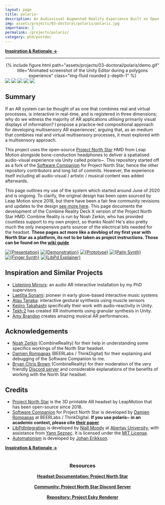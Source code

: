 ```yaml
---
layout: page
title: polaris~
description: An Audiovisual Augmented Reality Experience Built on Open-Source Hardware and Software (2021)
img: assets/projects/03-doctoral/polaris/polaris.jpg
importance: 2
permalink: /projects/polaris/
category: phd/postdoc
---
```

<b style="text-align: center;" id="bottom-nav"><a href="#"> </a><a href="inspiration/">Inspiration & Rationale →</a></b>
<hr class="rounded">      


<div class="row">
    <div class="col-sm mt-1 mt-md-0" align="center">
        {% include figure.html path="assets/projects/03-doctoral/polaris/demo.gif" title="Animated screenshot of the Unity Editor during a polygons experience" class="img-fluid rounded z-depth-1" %}
    </div>
</div>
<div class="caption">
    <a href="https://www.microsoft.com/en-gb/windows/"><img src="https://img.shields.io/badge/Platform-Windows-yellow?style=flat-square&logo=windows"></a>
    <a href="https://unity.com/"><img src="https://img.shields.io/badge/Environment-Unity%20&%20Pd-orange?style=flat-square&logo=unity&logoColor=white"></a>
    <a href="https://doi.org/10.21428/92fbeb44.8abb9ce6"><img src="https://img.shields.io/badge/Publication-NIME-green?style=flat-square&logo=readthedocs&logoColor=white"></a>
    <a href="https://github.com/sambilbow/polaris/wiki"><img src="https://img.shields.io/badge/Guide-Wiki-red?style=flat-square&logo=todoist&logoColor=white"></a>
    <a href="https://github.com/sambilbow/polaris/"><img src="https://img.shields.io/badge/Code-GitHub-blue?style=flat-square&logo=github&logoColor=white"></a>
</div>

## Summary
If an AR system can be thought of as one that combines real and virtual processes, is interactive in real-time, and is registered in three dimensions; why do we witness the majority of AR applications utilising primarily visual displays of information? I propose a practice-led compositional approach for developing multisensory AR experiences’, arguing that, as an medium that combines real and virtual multisensory processes, it must explored with a multisensory approach.

This project uses the open-source [Project North Star](https://docs.projectnorthstar.org/) HMD from Leap Motion alongside bone-conduction headphones to deliver a spatialised audio-visual experience via Unity called polaris~. This repository started off as a fork of the [Software Companion](https://github.com/HyperLethalVector/ProjectEsky-UnityIntegration) for Project North Star, hence the other repository contributors and long list of commits. However, the experience itself including all audio-visual / artistic / musical content was added afterwards.    

This page outlines my use of the system which started around June of 2020 and is ongoing. To clarify, the original design has been open sourced by Leap Motion since 2018, but there have been a fair few community revisions and updates to the design [see more here](https://docs.projectnorthstar.org/#variations). This page documents the development of the Combine Reality Deck X version of the Project North Star HMD. Combine Reality is run by Noah Zerkin, who has provided countless support to my own project, so thanks Noah! He's also pretty much the only inexpensive parts sourcer of the electrical bits needed for the headset. **These pages act more like a devblog of my first year with North Star as a platform, its not to be taken as project instructions. Those can be found on the [wiki guide](https://github.com/sambilbow/polaris/wiki)**


[![{Presentation}](https://ytcards.demolab.com/?id=eCdQku5hFOE&title=Presentation&lang=en&timestamp=1655660340&background_color=%230d1117&title_color=%23ffffff&stats_color=%23dedede&width=250&duration=548 "Presentation")](https://youtu.be/eCdQku5hFOE)
[![{Demonstration}](https://ytcards.demolab.com/?id=lCBgMs8ULj0&title=Demonstration&lang=en&timestamp=1634924340&background_color=%230d1117&title_color=%23ffffff&stats_color=%23dedede&width=250&duration=529 "Demonstration")](https://youtu.be/lCBgMs8ULj0)
[![{Prototype}](https://ytcards.demolab.com/?id=gY2QtK907cU&title=Prototype&lang=en&timestamp=1632850740&background_color=%230d1117&title_color=%23ffffff&stats_color=%23dedede&width=250&duration=174 "Prototype")](https://youtu.be/gY2QtK907cU)
[![{Palm Synth}](https://ytcards.demolab.com/?id=miQI4jetETs&title=Palm+Synth&lang=en&timestamp=1629308340&background_color=%230d1117&title_color=%23ffffff&stats_color=%23dedede&width=250&duration=90 "Palm Synth")](https://youtu.be/miQI4jetETs)
[![{Finger Synth}](https://ytcards.demolab.com/?id=dJUd0186NbA&title=Finger+Synth&lang=en&timestamp=1629135540&background_color=%230d1117&title_color=%23ffffff&stats_color=%23dedede&width=250&duration=36 "Finger Synth")](https://youtu.be/dJUd0186NbA)
[![{LibPd Explainer}](https://ytcards.demolab.com/?id=CzJlEEcOt-A&title=LibPd+Explainer&lang=en&timestamp=1629049140&background_color=%230d1117&title_color=%23ffffff&stats_color=%23dedede&width=250&duration=799 "LibPd Explainer")](https://youtu.be/CzJlEEcOt-A)

## Inspiration and Similar Projects
 
- [Listening Mirrors](http://listeningmirrors.net/): an audio AR interactive installation by my PhD supervisors
- [Laetitia Sonami](https://sonami.net/): pioneer in early glove-based interactive music systems
- [Atau Tanaka](https://www.youtube.com/watch?v=p8CKjmE7zys): interactive gestural synthesis using muscle sensors
- [Keijiro Takahashi](https://github.com/keijiro) specifically their work with audio-reactivity in Unity.
- [Tekh:2](https://github.com/TEKH2/XR-Audio-Visual-Instruments) has created XR instruments using granular synthesis in Unity.
- [Amy Brandon](https://www.amybrandon.ca/) creates amazing musical AR performances.

## Acknowledgements

- [Noah Zerkin](https://twitter.com/noazark) (CombineReality) for their help in understanding some specifics workings of the North Star headset.
- [Damien Rompapas](https://www.linkedin.com/in/dr-damien-rompapas-3a4b63170/?originalSubdomain=jp) (BEERLabs / ThinkDigital) for their explaining and debugging of the Software Companion to me.
- [Bryan Chris Brown](https://twitter.com/BryanChrisBrown) (CombineReality) for their moderation of the very friendly [Discord server](https://discord.gg/WnzNZa3qnf) and considerable explanations of the benefits of working with the North Star headset.

## Credits

- [Project North Star](https://docs.projectnorthstar.org/) is the 3D printable AR headset by LeapMotion that has been open-source since 2018.
- [Software Companion](https://github.com/HyperLethalVector/ProjectEsky-UnityIntegration) for Project North Star is developed by [Damien Rompapas](/) at BEERLabs / ThinkDigital. **If you use polaris~ in an academic context, please cite [their paper](https://dl.acm.org/doi/10.1145/3411763.3451804)**
- [LibPdIntegration](https://github.com/LibPdIntegration/LibPdIntegration) is developed by [Niall Moody](http://www.niallmoody.com) at [Abertay University](http://www.abertay.ac.uk), with assistance from [Yann Seznec](http://www.yannseznec.com/). It is licensed under the [MIT License](https://github.com/LibPdIntegration/LibPdIntegration/blob/master/LICENSE.txt).
- [Automatonism](https://www.automatonism.com/the-software) is developed by [Johan Erikkson](https://www.linkedin.com/in/johan-eriksson-ph-d-84393a56/).


<b style="text-align: center;" id="bottom-nav"><a href="#"> </a><a href="inspiration/">Inspiration & Rationale →</a></b>
<br><br>
<div style="text-align: center;">
    <h3>Resources</h3>
    <b><a href="https://docs.projectnorthstar.org/">Headset Documentation: Project North Star</a></b><br>
    <br>
    <b><a href="https://discord.gg/wBsV2ehpq2">Community: Project North Star Discord Server</a></b><br>
    <br>
    <b><a href="https://github.com/HyperLethalVector/ProjectEsky-UnityIntegration">Repository: Project Esky Renderer</a></b><br>
    <br>
</div>